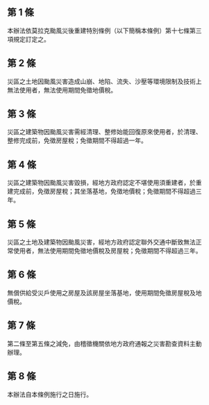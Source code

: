 第 1 條
-------
本辦法依莫拉克颱風災後重建特別條例（以下簡稱本條例）第十七條第三  
項規定訂定之。

第 2 條
-------
災區之土地因颱風災害造成山崩、地陷、流失、沙壓等環境限制及技術上  
無法使用者，無法使用期間免徵地價稅。

第 3 條
-------
災區之建築物因颱風災害需經清理、整修始能回復原來使用者，於清理、  
整修完成前，免徵房屋稅；免徵期間不得超過一年。

第 4 條
-------
災區之建築物因颱風災害毀損，經地方政府認定不堪使用須重建者，於重  
建完成前，免徵房屋稅；其坐落基地，免徵地價稅；免徵期間不得超過三  
年。

第 5 條
-------
災區之土地及建築物因颱風災害，經地方政府認定聯外交通中斷致無法正  
常使用者，無法使用期間免徵地價稅及房屋稅；免徵期間不得超過三年。

第 6 條
-------
無償供給受災戶使用之房屋及該房屋坐落基地，使用期間免徵房屋稅及地  
價稅。

第 7 條
-------
第二條至第五條之減免，由稽徵機關依地方政府通報之災害勘查資料主動  
辦理。

第 8 條
-------
本辦法自本條例施行之日施行。

